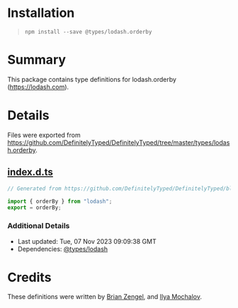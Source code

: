 # Installation
> `npm install --save @types/lodash.orderby`

# Summary
This package contains type definitions for lodash.orderby (https://lodash.com).

# Details
Files were exported from https://github.com/DefinitelyTyped/DefinitelyTyped/tree/master/types/lodash.orderby.
## [index.d.ts](https://github.com/DefinitelyTyped/DefinitelyTyped/tree/master/types/lodash.orderby/index.d.ts)
````ts
// Generated from https://github.com/DefinitelyTyped/DefinitelyTyped/blob/master/types/lodash/scripts/generate-modules.ts

import { orderBy } from "lodash";
export = orderBy;

````

### Additional Details
 * Last updated: Tue, 07 Nov 2023 09:09:38 GMT
 * Dependencies: [@types/lodash](https://npmjs.com/package/@types/lodash)

# Credits
These definitions were written by [Brian Zengel](https://github.com/bczengel), and [Ilya Mochalov](https://github.com/chrootsu).
